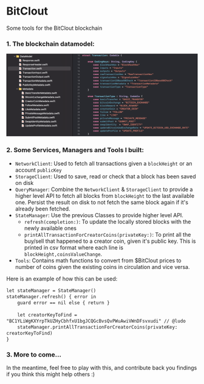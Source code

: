 # BitClout
Some tools for the BitClout blockchain

### 1. The blockchain datamodel:
![Screenshot](/Docs/Screenshot.png)

### 2. Some Services, Managers and Tools I built:

- `NetworkClient`: Used to fetch all transactions given a `blockHeight` or an account `publicKey`
- `StorageClient`: Used to save, read or check that a block has been saved on disk
- `QueryManager`: Combine the `NetworkClient` &  `StorageClient` to provide a higher level API to fetch all blocks from `blockHeight` to the last available one. Persist the result on disk to not fetch the same block again if it's already been fetched.
- `StateManager`: Use the previous Classes to provide higher level API.
    - `refresh(completion:)`: To update the locally stored blocks with the newly available ones
    - `printAllTransactionForCreatorCoins(privateKey:)`: To print all the buy/sell that happened to a creator coin, given it's public key. This is printed in csv format where each line is `blockHeight,coinsValueChange`.
- `Tools`: Contains math functions to convert from $BitClout prices to number of coins given the existing coins in circulation and vice versa.

Here is an example of how this can be used:

```
let stateManager = StateManager()
stateManager.refresh() { error in
    guard error == nil else { return }
    
    let creatorKeyToFind = "BC1YLiWgKXYrpTkUZHyCbhfxU1bgJCQGcBvsQvPWuAwiVWnDFsvxudi" // @ludo
    stateManager.printAllTransactionForCreatorCoins(privateKey: creatorKeyToFind)
}
```

### 3. More to come...

In the meantime, feel free to play with this, and contribute back you findings if you think this might help others :)
